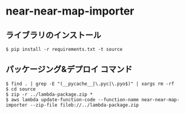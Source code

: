 # near-near-map-importer

## ライブラリのインストール

```
$ pip install -r requirements.txt -t source
```

## パッケージング&デプロイ コマンド

```
$ find . | grep -E "(__pycache__|\.pyc|\.pyo$)" | xargs rm -rf
$ cd source
$ zip -r ../lambda-package.zip *
$ aws lambda update-function-code --function-name near-near-map-importer --zip-file fileb://../lambda-package.zip
```
